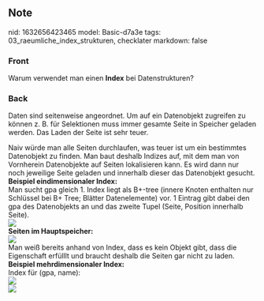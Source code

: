 ## Note
nid: 1632656423465
model: Basic-d7a3e
tags: 03_raeumliche_index_strukturen, checklater
markdown: false

### Front
Warum verwendet man einen <b>Index</b> bei Datenstrukturen?

### Back
Daten sind seitenweise angeordnet. Um auf ein Datenobjekt zugreifen
zu können z. B. für Selektionen muss immer gesamte Seite in
Speicher geladen werden. Das Laden der Seite ist sehr teuer.
<div>
  Naiv würde man alle Seiten durchlaufen, was teuer ist um ein
  bestimmtes Datenobjekt zu finden. Man baut deshalb Indizes auf,
  mit dem man von Vornherein Datenobjekte auf Seiten lokalisieren
  kann. Es wird dann nur noch jeweilige Seite geladen und innerhalb
  dieser das Datenobjekt gesucht.
</div>
<div>
  <div>
    <div>
      <b>Beispiel eindimensionaler Index:</b>
    </div>
    <div>
      Man sucht gpa gleich 1. Index liegt als B+-tree (innere
      Knoten enthalten nur Schlüssel bei B+ Tree; Blätter
      Datenelemente) vor. 1 Eintrag gibt dabei den gpa des
      Datenobjekts an und das zweite Tupel (Seite, Position
      innerhalb Seite).
    </div>
    <div><img src= 
    "paste-9f872955e127c194c5ef7e6cd73c565d5bbf0cc8.jpg"></div>
  </div>
  <div>
    <b>Seiten im Hauptspeicher:</b>
  </div>
  <div><img src=
  "paste-57798f9682057a976091e1cfb271d4f4c3cb5e75.jpg"></div>
  <div>
    Man weiß bereits anhand von Index, dass es kein Objekt gibt,
    dass die Eigenschaft erfülllt und braucht deshalb die Seiten
    gar nicht zu laden.
  </div>
  <div>
    <b>Beispiel mehrdimensionaler Index:</b>
  </div>
  <div>
    Index für (gpa, name):
  </div>
  <div><img src=
  "paste-0e68149a802dbc21f1876d4142f8b1d25f338bd0.jpg"></div>
  <div><img src=
  "paste-bc2c11ba1763cf53f92b735dca8110594d84cd59.jpg"></div>
</div>
